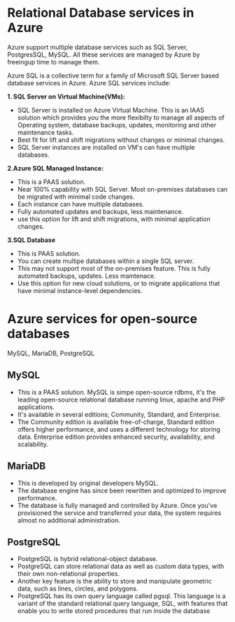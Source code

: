 # Relational Database services in Azure

Azure support multiple database services such as SQL Server, PostgresSQL, MySQL. All these services are managed by Azure by freeingup time to manage them.

Azure SQL is a collective term for a family of Microsoft SQL Server based database services in Azure. Azure SQL services include:

**1. SQL Server on Virtual Machine(VMs):**

- SQL Server is installed on Azure Virtual Machine. This is an IAAS solution which provides you the more flexibilty to manage all aspects of Operating system, database backups, updates, monitoring and other maintenance tasks.
- Best fit for lift and shift migrations without changes or minimal changes.
- SQL Server instances are installed on VM's can have multiple databases.

**2.Azure SQL Managed Instance:**

- This is a PAAS solution.
- Near 100% capability with SQL Server. Most on-premises databases can be migrated with minimal code changes.
- Each instance can have multiple databases.
- Fully automated updates and backups, less maintenance.
- use this option for lift and shift migrations, with minimal application changes.

**3.SQL Database**

- This is PAAS solution.
- You can create multipe databases within a single SQL server.
- This may not support most of the on-premises feature. This is fully automated backups, updates. Less maintenace.
- Use this option for new cloud solutions, or to migrate applications that have minimal instance-level dependencies.

# Azure services for open-source databases

MySQL, MariaDB, PostgreSQL

## MySQL

- This is a PAAS solution. MySQL is simpe open-source rdbms, it's the leading open-source relational database running linux, apache and PHP applications.
- It's available in several editions; Community, Standard, and Enterprise.
- The Community edition is available free-of-charge, Standard edition offers higher performance, and uses a different technology for storing data. Enterprise edition provides enhanced security, availability, and scalability.

## MariaDB

- This is developed by original developers MySQL.
- The database engine has since been rewritten and optimized to improve performance.
- The database is fully managed and controlled by Azure. Once you've provisioned the service and transferred your data, the system requires almost no additional administration.

## PostgreSQL

- PostgreSQL is hybrid relational-object database.
- PostgreSQL can store relational data as well as custom data types, with their own non-relational properties.
- Another key feature is the ability to store and manipulate geometric data, such as lines, circles, and polygons.
- PostgreSQL has its own query language called pgsql. This language is a variant of the standard relational query language, SQL, with features that enable you to write stored procedures that run inside the database
